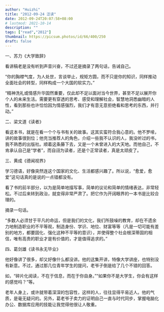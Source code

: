 ```yaml
---
author: "Huizhi"
title: "2012-09-24 泛读"
date: 2012-09-24T20:07:58+08:00
# lastmod: 2021-10-14
description: ""
tags: ["read","2012"]
thumbnail: https://picsum.photos/id/66/400/250
draft: false
---
```



一、苏力《大学致辞》

看讲稿老是没有听到声音兴奋，不过还是摘录了两句话，告诫自己。

“你的胸襟气度，为人处世，言谈举止，规矩方圆，而不只是你的知识，同样推动全面社会的转型，同样构成一个大国的软实力。”

“精神洗礼或情感升华固然重要，仅此却不足以面对当今世界，甚至不足以展开你个人的未来生活。需要更有穿透的思考、感受和理解社会，智慧地洞悉幽暗的人性，看到那些也许恰恰因为情感强烈，我们才有意无意拒绝看和思考的东西，并行动。”

二、梁文道《读者》

看这本书，就是在看一个个与书有关的故事。这其实蛮符合我心意的。他不罗嗦，讲的故事很到位；他充当推荐人的角色，介绍一些我不认识的人，我没听过的书，我不熟悉的出版社。顺着这条藤下去，又是一个未曾进入的大天地。而他自己，不肯承认自己是“学者”，而自诩为读者，还是个正常读者，真是太顽皮了。

三、黄成《德闻视界》

学习德语，好像突然连这个国家的文化、生活都感兴趣了。所以说，“愈爱，愈爱”这句话真的是说的一点错都没有。

看了书的前半部分，以为是简单地描写事，简单的议论和简单的情绪表达，非常轻松。不过后来转到政治，就变得非常严肃了。把它作为开阔眼界的一本书是比较合理的。

摘录一句话。

“多数人必须甘于平凡的命运，但是我们的文化，我们所鼓噪的教育，却在不遗余力地制造职业的不平等观，制造身份、学识、地位、财富等等（凡是一切可能有差别的地方，都要固化、强化这种不平等的意识），并使得整个社会根深蒂固的相信，唯有高贵的职业才是有价值的，才是值得追求的。”

四、葛剑雄《读书永无毕业》

他好像讲了很多，却又好像什么都没讲。他的这集开讲，特像大学讲座，也特别没有新意。不过，通过那几位青年学生的提问，老爷子倒是给了几个不错的回答。

如，“碎片化阅读，不在于信息，而在于你自身。”“如果你不是大学生，你会有这样的感觉吗？”等。

老年人身上，或许就带着深深的包容性，这样的人，往往显得平易近人。他的气质，是毫无疑问的。另外，葛老爷子卖力的证明自己一直与时代同步，掌握电脑化办公、数据库应用的技能让我觉得他很让人敬重。
